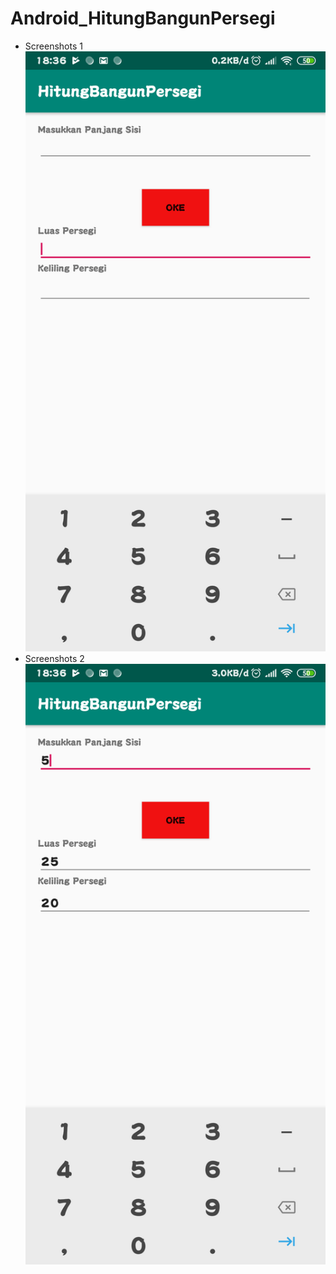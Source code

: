 # Android_HitungBangunPersegi
* Screenshots 1 <br>
![alt text](https://github.com/Arisandy88/Luas_Persegi/blob/master/SS1.png)
* Screenshots 2 <br>
![alt text](https://github.com/Arisandy88/Luas_Persegi/blob/master/SS2.png)

